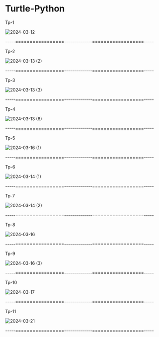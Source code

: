 ﻿# Turtle-Python

Tp-1

![2024-03-12](https://github.com/gustavocarvalho-ra/Turtle-Python/assets/137126878/2e78bb6f-c02e-4e97-a691-cbfac874cfaa)


-----=================--------------==================-----

Tp-2

![2024-03-13 (2)](https://github.com/gustavocarvalho-ra/Turtle-Python/assets/137126878/b3efeb84-65e6-41ee-883f-7859e5b43399)


-----=================--------------==================-----

Tp-3

![2024-03-13 (3)](https://github.com/gustavocarvalho-ra/Turtle-Python/assets/137126878/7c122fa4-8a5f-4b6e-8756-b22da64d974e)


-----=================--------------==================-----

Tp-4

![2024-03-13 (6)](https://github.com/gustavocarvalho-ra/Turtle-Python/assets/137126878/e65edc00-c183-40d9-b5df-f63f6ddfe662)


-----=================--------------==================-----

Tp-5

![2024-03-16 (1)](https://github.com/gustavocarvalho-ra/Turtle-Python/assets/137126878/93b0b65c-0a3c-4e50-8bc7-61b6c8f60d9c)


-----=================--------------==================-----

Tp-6

![2024-03-14 (1)](https://github.com/gustavocarvalho-ra/Turtle-Python/assets/137126878/c0fa2137-2226-47cf-aea8-4b7bb6712366)


-----=================--------------==================-----

Tp-7

![2024-03-14 (2)](https://github.com/gustavocarvalho-ra/Turtle-Python/assets/137126878/f432d644-4942-4d7a-908c-a794916ee715)


-----=================--------------==================-----

Tp-8

![2024-03-16](https://github.com/gustavocarvalho-ra/Turtle-Python/assets/137126878/f2fa35d1-b803-444e-91a3-eb37a54969b4)


-----=================--------------==================-----

Tp-9

![2024-03-16 (3)](https://github.com/gustavocarvalho-ra/Turtle-Python/assets/137126878/1aa59836-ac8a-409e-baa3-f7e5aafc77ff)


-----=================--------------==================-----

Tp-10

![2024-03-17](https://github.com/gustavocarvalho-ra/Turtle-Python/assets/137126878/6f3eaaf3-0751-4ee0-a4dc-37bc0c5de754)


-----=================--------------==================-----

Tp-11

![2024-03-21](https://github.com/gustavocarvalho-ra/Turtle-Python/assets/137126878/1c0aeebb-142c-41a5-88ab-0abf011c3626)


-----=================--------------==================-----

